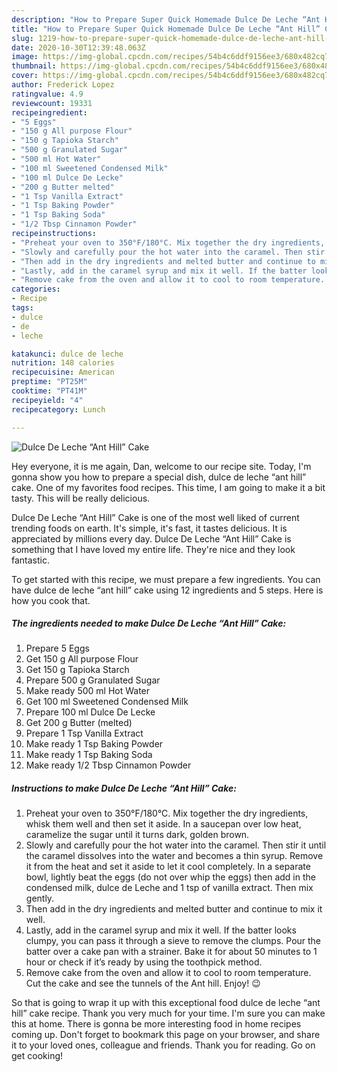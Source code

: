 ```yaml
---
description: "How to Prepare Super Quick Homemade Dulce De Leche “Ant Hill” Cake"
title: "How to Prepare Super Quick Homemade Dulce De Leche “Ant Hill” Cake"
slug: 1219-how-to-prepare-super-quick-homemade-dulce-de-leche-ant-hill-cake
date: 2020-10-30T12:39:48.063Z
image: https://img-global.cpcdn.com/recipes/54b4c6ddf9156ee3/680x482cq70/dulce-de-leche-ant-hill-cake-recipe-main-photo.jpg
thumbnail: https://img-global.cpcdn.com/recipes/54b4c6ddf9156ee3/680x482cq70/dulce-de-leche-ant-hill-cake-recipe-main-photo.jpg
cover: https://img-global.cpcdn.com/recipes/54b4c6ddf9156ee3/680x482cq70/dulce-de-leche-ant-hill-cake-recipe-main-photo.jpg
author: Frederick Lopez
ratingvalue: 4.9
reviewcount: 19331
recipeingredient:
- "5 Eggs"
- "150 g All purpose Flour"
- "150 g Tapioka Starch"
- "500 g Granulated Sugar"
- "500 ml Hot Water"
- "100 ml Sweetened Condensed Milk"
- "100 ml Dulce De Lecke"
- "200 g Butter melted"
- "1 Tsp Vanilla Extract"
- "1 Tsp Baking Powder"
- "1 Tsp Baking Soda"
- "1/2 Tbsp Cinnamon Powder"
recipeinstructions:
- "Preheat your oven to 350°F/180°C. Mix together the dry ingredients, whisk them well and then set it aside. In a saucepan over low heat, caramelize the sugar until it turns dark, golden brown."
- "Slowly and carefully pour the hot water into the caramel. Then stir it until the caramel dissolves into the water and becomes a thin syrup. Remove it from the heat and set it aside to let it cool completely. In a separate bowl, lightly beat the eggs (do not over whip the eggs) then add in the condensed milk, dulce de Leche and 1 tsp of vanilla extract. Then mix gently."
- "Then add in the dry ingredients and melted butter and continue to mix it well."
- "Lastly, add in the caramel syrup and mix it well. If the batter looks clumpy, you can pass it through a sieve to remove the clumps. Pour the batter over a cake pan with a strainer. Bake it for about 50 minutes to 1 hour or check if it’s ready by using the toothpick method."
- "Remove cake from the oven and allow it to cool to room temperature. Cut the cake and see the tunnels of the Ant hill. Enjoy! 😉"
categories:
- Recipe
tags:
- dulce
- de
- leche

katakunci: dulce de leche 
nutrition: 148 calories
recipecuisine: American
preptime: "PT25M"
cooktime: "PT41M"
recipeyield: "4"
recipecategory: Lunch

---
```



![Dulce De Leche “Ant Hill” Cake](https://img-global.cpcdn.com/recipes/54b4c6ddf9156ee3/680x482cq70/dulce-de-leche-ant-hill-cake-recipe-main-photo.jpg)

Hey everyone, it is me again, Dan, welcome to our recipe site. Today, I'm gonna show you how to prepare a special dish, dulce de leche “ant hill” cake. One of my favorites food recipes. This time, I am going to make it a bit tasty. This will be really delicious.

Dulce De Leche “Ant Hill” Cake is one of the most well liked of current trending foods on earth. It's simple, it's fast, it tastes delicious. It is appreciated by millions every day. Dulce De Leche “Ant Hill” Cake is something that I have loved my entire life. They're nice and they look fantastic.




To get started with this recipe, we must prepare a few ingredients. You can have dulce de leche “ant hill” cake using 12 ingredients and 5 steps. Here is how you cook that.

<!--inarticleads1-->

##### The ingredients needed to make Dulce De Leche “Ant Hill” Cake:

1. Prepare 5 Eggs
1. Get 150 g All purpose Flour
1. Get 150 g Tapioka Starch
1. Prepare 500 g Granulated Sugar
1. Make ready 500 ml Hot Water
1. Get 100 ml Sweetened Condensed Milk
1. Prepare 100 ml Dulce De Lecke
1. Get 200 g Butter (melted)
1. Prepare 1 Tsp Vanilla Extract
1. Make ready 1 Tsp Baking Powder
1. Make ready 1 Tsp Baking Soda
1. Make ready 1/2 Tbsp Cinnamon Powder




<!--inarticleads2-->

##### Instructions to make Dulce De Leche “Ant Hill” Cake:

1. Preheat your oven to 350°F/180°C. Mix together the dry ingredients, whisk them well and then set it aside. In a saucepan over low heat, caramelize the sugar until it turns dark, golden brown.
1. Slowly and carefully pour the hot water into the caramel. Then stir it until the caramel dissolves into the water and becomes a thin syrup. Remove it from the heat and set it aside to let it cool completely. In a separate bowl, lightly beat the eggs (do not over whip the eggs) then add in the condensed milk, dulce de Leche and 1 tsp of vanilla extract. Then mix gently.
1. Then add in the dry ingredients and melted butter and continue to mix it well.
1. Lastly, add in the caramel syrup and mix it well. If the batter looks clumpy, you can pass it through a sieve to remove the clumps. Pour the batter over a cake pan with a strainer. Bake it for about 50 minutes to 1 hour or check if it’s ready by using the toothpick method.
1. Remove cake from the oven and allow it to cool to room temperature. Cut the cake and see the tunnels of the Ant hill. Enjoy! 😉




So that is going to wrap it up with this exceptional food dulce de leche “ant hill” cake recipe. Thank you very much for your time. I'm sure you can make this at home. There is gonna be more interesting food in home recipes coming up. Don't forget to bookmark this page on your browser, and share it to your loved ones, colleague and friends. Thank you for reading. Go on get cooking!
